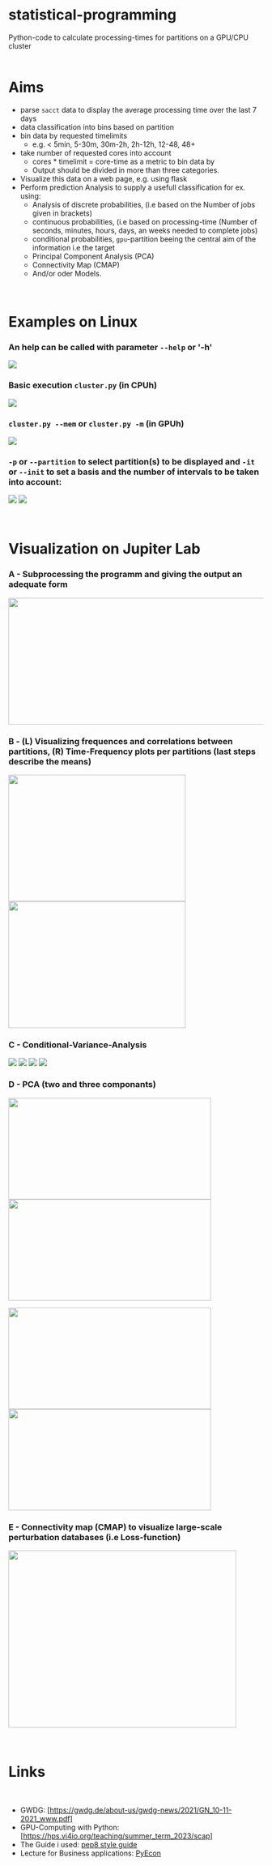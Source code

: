 # statistical-programming
Python-code to calculate processing-times for partitions on a GPU/CPU cluster
<br><br>

# Aims
  * parse `sacct` data to display the average processing time over the last 7 days
  * data classification into bins based on partition
  * bin data by requested timelimits
    * e.g. < 5min, 5-30m, 30m-2h, 2h-12h, 12-48, 48+
  * take number of requested cores into account
    * cores * timelimit = core-time as a metric to bin data by
    * Output should be divided in more than three categories.
* Visualize this data on a web page, e.g. using flask
* Perform prediction Analysis to supply a usefull classification for ex. using:
    * Analysis of discrete probabilities, (i.e based on the Number of jobs given in brackets)
    * continuous probabilities, (i.e based on processing-time (Number of seconds, minutes, hours, days, an weeks needed to complete jobs)
    * conditional probabilities, `gpu`-partition beeing the central aim of the information i.e the target
    * Principal Component Analysis (PCA)
    * Connectivity Map (CMAP)
    * And/or oder Models.
<br>

# Examples on Linux

### An help can be called with parameter `--help` or '-h'

<p >
  <img src="https://github.com/etchoum9519/statistical-programming/assets/157910011/e5f9f8cf-79db-499e-9ac2-67143b168abb">
</p>

### Basic execution `cluster.py` (in CPUh)

<p >
  <img src="https://github.com/etchoum9519/statistical-programming/assets/157910011/79f1ea67-9d17-42eb-8419-25dc4a9e6af7">
</p>

### `cluster.py --mem` or `cluster.py -m` (in GPUh)

<p >
  <img src="https://github.com/etchoum9519/statistical-programming/assets/157910011/344776f5-fd44-4e36-9744-7ea2d514d501">
</p>


### `-p` or `--partition` to select partition(s) to be displayed and `-it` or `--init` to set a basis and the number of intervals to be taken into account:

<p >
<img src="https://github.com/etchoum9519/statistical-programming/assets/157910011/276677c9-f07b-4137-93e4-65ba41e26552"  /> <img src="https://github.com/etchoum9519/statistical-programming/assets/157910011/b2ed7c7a-4b16-4405-b2b9-14ce5c4df502"  />
</p>
<br>

# Visualization on Jupiter Lab
### A - Subprocessing the programm and giving the output an adequate form

<p >
<img width="800" height="250"  src="https://github.com/etchoum9519/statistical-programming/assets/157910011/bb36c7b6-3a78-40f0-b007-a1fada923fa3"  /> 
</p>

### B - (L) Visualizing frequences and correlations between partitions, (R) Time-Frequency plots per partitions (last steps describe the means)

<p >
<img width="350" height="250" src="https://github.com/etchoum9519/statistical-programming/assets/157910011/0fa9262a-d70e-4c35-9c4d-7922f0d78c26"  />        <img width="350" height="250" src="https://github.com/etchoum9519/statistical-programming/assets/157910011/a0019f89-b442-4e18-a71c-e98d81ec4231"  />
</p>




### C - Conditional-Variance-Analysis

<p >
<img src="https://github.com/etchoum9519/statistical-programming/assets/157910011/314260e5-1603-4c59-84c7-4959355154aa"  /> <img src="https://github.com/etchoum9519/statistical-programming/assets/157910011/b2759f9f-65c2-4e6a-8309-cdc4045488e0"  />
<img src="https://github.com/etchoum9519/statistical-programming/assets/157910011/1b5d82c2-3d7e-4917-86cf-058f39806d33"  /> <img src="https://github.com/etchoum9519/statistical-programming/assets/157910011/c74781be-274e-4536-ad9b-dd1aa4ca317d"  />
</p>

### D - PCA (two and three componants)
<p >
<img width="400" height="200" src="https://github.com/etchoum9519/statistical-programming/assets/157910011/d1453f84-29f8-4174-b9a5-028dfc61350b"  /> <img  width="400" height="200" src="https://github.com/etchoum9519/statistical-programming/assets/157910011/a1c7128b-eb3a-4180-b0a3-e8ea808a0fc2"  />
</p>
<p >
<img width="400" height="200" src="https://github.com/etchoum9519/statistical-programming/assets/157910011/1995fafc-0279-4fc5-bb9c-8158f3da7542"  /> <img width="400" height="200" src="https://github.com/etchoum9519/statistical-programming/assets/157910011/53b2f463-4805-4bb0-ace1-ad5a4ce9547d"  />
</p>

### E - Connectivity map (CMAP) to visualize large-scale perturbation databases (i.e Loss-function)

<p >
<img width="450" height="350" src="https://github.com/etchoum9519/statistical-programming/assets/157910011/1205c8d5-4b58-4f0e-9a60-519d4d13f744"  />
</p>

<br>

# Links
<br>

* GWDG: [https://gwdg.de/about-us/gwdg-news/2021/GN_10-11-2021_www.pdf]
* GPU-Computing with Python: [https://hps.vi4io.org/teaching/summer_term_2023/scap]
* The Guide i used: [pep8 style guide](https://www.python.org/dev/peps/pep-0008/)
* Lecture for Business applications: [PyEcon](https://pyecon.org/lecture/)
